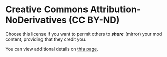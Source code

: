 # Creative Commons Attribution-NoDerivatives (CC BY-ND)

Choose this license if you want to permit others to **_share_** (mirror) your mod content, providing that they credit you.

You can view additional details on [this page](https://creativecommons.org/licenses/by-nd/4.0/).
